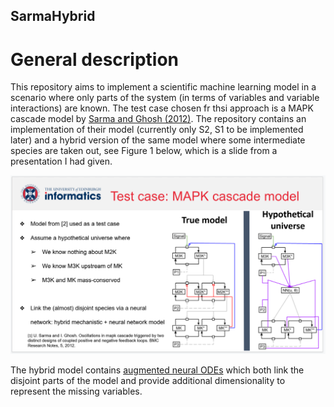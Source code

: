 ## SarmaHybrid

# General description
This repository aims to implement a scientific machine learning model in a scenario where only parts of the system (in terms of variables and variable interactions) are known. The test case chosen fr thsi approach is a MAPK cascade model by [Sarma and Ghosh (2012)](http://www.biomedcentral.com/1756-0500/5/287). The repository contains an implementation of their model (currently only S2, S1 to be implemented later) and a hybrid version of the same model where some intermediate species are taken out, see Figure 1 below, which is a slide from a presentation I had given. 

![Figure 1, true and hybrid model structures.](model_comparison.PNG?raw=true "blabla")

The hybrid model contains [augmented neural ODEs](https://dl.acm.org/doi/10.5555/3454287.3454569) which both link the disjoint parts of the model and provide additional dimensionality to represent the missing variables.


